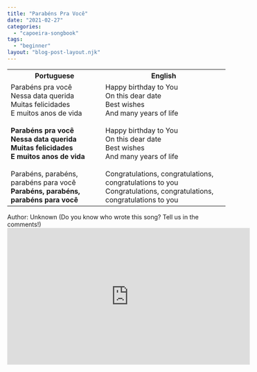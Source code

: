 ```yaml
---
title: "Parabéns Pra Você"
date: "2021-02-27"
categories: 
  - "capoeira-songbook"
tags: 
  - "beginner"
layout: "blog-post-layout.njk"
---
```


<table class="capoeira-table">
    <tr class="header-row">
        <th>Portuguese</th>
        <th>English</th>
    </tr>
    <tr>
        <td>Parabéns pra você<br>
Nessa data querida<br>
Muitas felicidades<br>
E muitos anos de vida<br>
<br>
<strong>Parabéns pra você<br>
Nessa data querida<br>
Muitas felicidades<br>
E muitos anos de vida</strong><br>
<br>
Parabéns, parabéns, parabéns para você<br>
<strong>Parabéns, parabéns, parabéns para você</strong></td>
        <td>Happy birthday to You<br>
On this dear date<br>
Best wishes<br>
And many years of life<br>
<br>
Happy birthday to You<br>
On this dear date<br>
Best wishes<br>
And many years of life<br>
<br>
Congratulations, congratulations, congratulations to you<br>
Congratulations, congratulations, congratulations to you</td>
    </tr>
</table>

<figcaption>
Author: Unknown (Do you know who wrote this song? Tell us in the comments!)
</figcaption>

<iframe width="560" height="315" src="https://www.youtube.com/embed/2JxzNc1AOF4" title="YouTube video player" frameborder="0" allow="accelerometer; autoplay; clipboard-write; encrypted-media; gyroscope; picture-in-picture" allowfullscreen></iframe>